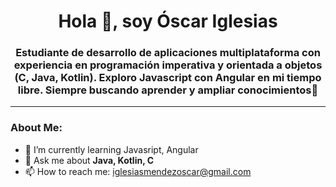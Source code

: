 <div id="header" align="center">
    <h1 align="center">Hola 👋, soy Óscar Iglesias</h1>
    <h3 align="center">
        Estudiante de desarrollo de aplicaciones multiplataforma con experiencia en programación imperativa y orientada a objetos (C, Java, Kotlin). 
        Exploro Javascript con Angular en mi tiempo libre. Siempre buscando aprender y ampliar conocimientos🚀
    </h3>
</div>

---

### About Me:

- 🌱 I’m currently learning Javasript, Angular
- 💬 Ask me about **Java, Kotlin, C**
- 📫 How to reach me: iglesiasmendezoscar@gmail.com
